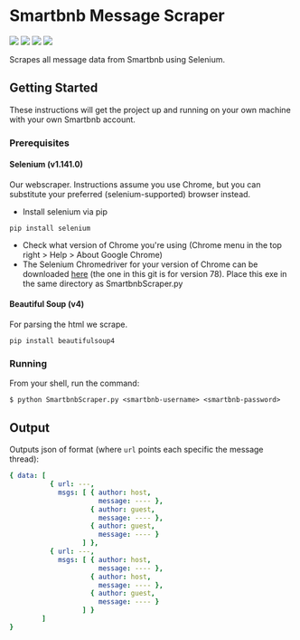 # Smartbnb Message Scraper
<img src="https://img.shields.io/badge/python-3.7-blue" /> <img src="https://img.shields.io/badge/selenium-1.141.0-blue" /> <img src="https://img.shields.io/badge/maintained%3F-no-red" /> <img src="https://img.shields.io/github/issues/OliviaLynn/Smartbnb-Message-Scraper" /> 

 Scrapes all message data from Smartbnb using Selenium.

## Getting Started

These instructions will get the project up and running on your own machine with your own Smartbnb account.

### Prerequisites

#### Selenium (v1.141.0)
Our webscraper. Instructions assume you use Chrome, but you can substitute your preferred (selenium-supported) browser instead.
- Install selenium via pip
```shell
pip install selenium
```
- Check what version of Chrome you're using (Chrome menu in the top right > Help > About Google Chrome)
- The Selenium Chromedriver for your version of Chrome can be downloaded [here](https://chromedriver.chromium.org/downloads) (the one in this git is for version 78). Place this exe in the same directory as SmartbnbScraper.py

#### Beautiful Soup (v4)
For parsing the html we scrape.
```shell
pip install beautifulsoup4
```

### Running
From your shell, run the command:
```shell
$ python SmartbnbScraper.py <smartbnb-username> <smartbnb-password>
```

## Output
Outputs json of format (where `url` points each specific the message thread):
```yaml
{ data: [
          { url: ---,
            msgs: [ { author: host,
                      message: ---- },
                    { author: guest,
                      message: ---- },
                    { author: guest,
                      message: ---- }
                  ] },
          { url: ---,
            msgs: [ { author: host,
                      message: ---- },
                    { author: host,
                      message: ---- },
                    { author: guest,
                      message: ---- }
                  ] }
        ]
}
```
